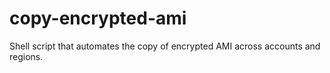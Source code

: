 # copy-encrypted-ami
Shell script that automates the copy of encrypted AMI across accounts and regions.

